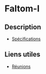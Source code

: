 # Faltom-I

## Description

- [Spécifications](specification.md)

## Liens utiles
 - [Réunions](./CR/index.md)
